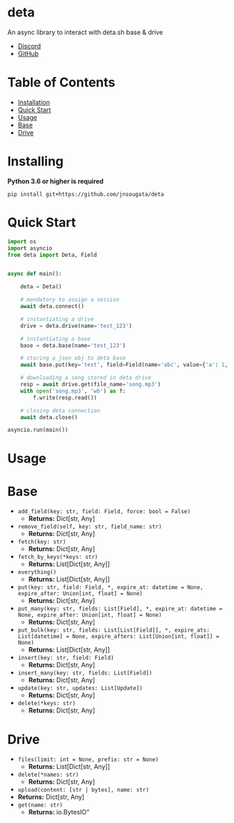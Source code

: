 # deta

An async library to interact with deta.sh base & drive

- [Discord](https://discord.gg/bh99VTt9dH)
- [GitHub](https://github.com/jnsougata)

# Table of Contents
- [Installation](#installing)
- [Quick Start](#quick-start)
- [Usage](#usage)
- [Base](#base)
- [Drive](#drive)

# Installing

**Python 3.6 or higher is required**

```shell
pip install git+https://github.com/jnsougata/deta
```

# Quick Start

```python
import os
import asyncio
from deta import Deta, Field


async def main():

    deta = Deta()

    # mandatory to assign a session
    await deta.connect()

    # instantiating a drive
    drive = deta.drive(name='test_123')

    # instantiating a base
    base = deta.base(name='test_123')

    # storing a json obj to deta base
    await base.put(key='test', field=Field(name='abc', value={'a': 1, 'b': 2}))

    # downloading a song stored in deta drive
    resp = await drive.get(file_name='song.mp3')
    with open('song.mp3', 'wb') as f:
        f.write(resp.read())

    # closing deta connection
    await deta.close()

asyncio.run(main())
```

# Usage

# Base
- `add_field(key: str, field: Field, force: bool = False)` 
  - **Returns:** Dict[str, Any]
- `remove_field(self, key: str, field_name: str)` 
  - **Returns:** Dict[str, Any]
- `fetch(key: str)`
  - **Returns:** Dict[str, Any]
- `fetch_by_keys(*keys: str)` 
  - **Returns:** List[Dict[str, Any]]
- `everything()`
  - **Returns:** List[Dict[str, Any]]
- `put(key: str, field: Field, *, expire_at: datetime = None, expire_after: Union[int, float] = None)`
  - **Returns:** Dict[str, Any]
- `put_many(key: str, fields: List[Field], *, expire_at: datetime = None, expire_after: Union[int, float] = None)` 
  - **Returns:** Dict[str, Any]
- `put_bulk(key: str, fields: List[List[Field]], *, expire_ats: List[datetime] = None, expire_afters: List[Union[int, float]] = None)`
  - **Returns:** List[Dict[str, Any]]
- `insert(key: str, field: Field)`
  - **Returns:** Dict[str, Any]
- `insert_many(key: str, fields: List[Field])`
  - **Returns:** Dict[str, Any]
- `update(key: str, updates: List[Update])`
  - **Returns:** Dict[str, Any]
- `delete(*keys: str)`
  - **Returns:** Dict[str, Any]

# Drive
- `files(limit: int = None, prefix: str = None)`
  - **Returns:** List[Dict[str, Any]]
- `delete(*names: str)`
  - **Returns:** Dict[str, Any]
- `upload(content: [str | bytes], name: str)` 
- **Returns:** Dict[str, Any]
- `get(name: str)`
  - **Returns:** io.BytesIO"
